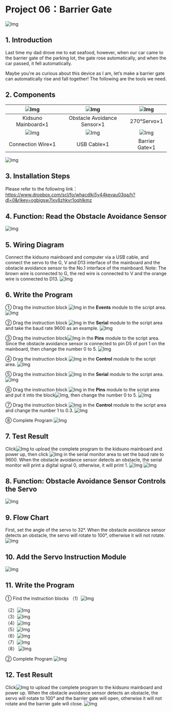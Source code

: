 # Project 06：Barrier Gate

![Img](/media/611.png)

## 1. Introduction
Last time my dad drove me to eat seafood, however, when our car came to the barrier gate of the parking lot, the gate rose automatically, and when the car passed, it fell automatically. 

Maybe you're as curious about this device as I am, let’s make a barrier gate can automatically rise and fall together! 
The following are the tools we need.

## 2. Components
|![Img](/media/KidsunoMainboard.png)|![Img](/media/ObstacleAvoidanceSensor.png)|![Img](/media/270°Servo.png)|
| :--: | :--: | :--: |
|Kidsuno Mainboard×1|Obstacle Avoidance Sensor×1|270°Servo×1|
|![Img](/media/ConnectionWire.png)|![Img](/media/USBCable.png)| ![Img](/media/BarrierGate.png) |
|Connection Wire×1|USB Cable×1| Barrier Gate×1 |

![Img](/media/612.png)


## 3. Installation Steps
Please refer to the following link：https://www.dropbox.com/scl/fo/whacdlki5y44kevau03qa/h?dl=0&rlkey=ogbigsw7lxv8zhkvr1oqhlkmz


## 4. Function: Read the Obstacle Avoidance Sensor
![Img](/media/613.png)

## 5. Wiring Diagram
Connect the kidsuno mainboard and computer via a USB cable, and connect the servo to the G, V and D13 interface of the mainboard and the obstacle avoidance sensor to the No.1 interface of the mainboard.
Note: The brown wire is connected to G, the red wire is connected to V and the orange wire is connected to D13.
![Img](/media/614.png)

## 6. Write the Program
① Drag the instruction block ![Img](/media/615.png) in the **Events** module to the script area.
![Img](/media/616.png)

② Drag the instruction block ![Img](/media/617.png) in the **Serial** module to the script area and take the baud rate 9600 as an example.
![Img](/media/618.png)

③ Drag the instruction block![Img](/media/619.png) in the **Pins** module to the script area. Since the obstacle avoidance sensor is connected to pin D5 of port 1 on the mainboard, then change the number 0 to 5.
![Img](/media/620.png)

④ Drag the instruction block ![Img](/media/621.png) in the **Control** module to the script area.
![Img](/media/622.png)

⑤ Drag the instruction block ![Img](/media/623.png) in the **Serial** module to the script area.
![Img](/media/624.png)

⑥ Drag the instruction block ![Img](/media/625.png) in the **Pins** module to the script area and put it into the block![Img](/media/626.png), then change the number 0 to 5.
![Img](/media/627.png)

⑦ Drag the instruction block ![Img](/media/628.png) in the **Control** module to the script area and change the number 1 to 0.3.
![Img](/media/629.png)

⑧ Complete Program
![Img](/media/630.png)


## 7. Test Result
Click![Img](/media/631.png) to upload the complete program to the kidsuno mainboard and power up, then click ![Img](/media/632.png) in the serial monitor area to set the baud rate to 9600. When the obstacle avoidance sensor detects an obstacle, the serial monitor will print a digital signal 0, otherwise, it will print 1.
![Img](/media/919.png)
![Img](/media/633.png)


## 8. Function: Obstacle Avoidance Sensor Controls the Servo
![Img](/media/634.png)


## 9. Flow Chart 
First, set the angle of the servo to 32°. When the obstacle avoidance sensor detects an obstacle, the servo will rotate to 100°, otherwise it will not rotate.
![Img](/media/635.png)


## 10. Add the Servo Instruction Module
![Img](/media/636.png)


## 11. Write the Program

① Find the instruction blocks
（1）![Img](/media/637.png)
<br>        
（2）![Img](/media/638.png)
<br>
（3）![Img](/media/639.png)
<br>
（4）![Img](/media/640.png)
<br>
（5）![Img](/media/641.png)
<br>
（6）![Img](/media/642.png)
<br>
（7）![Img](/media/643.png)
<br>
（8） ![Img](/media/644.png)
<br>

② Complete Program
![Img](/media/645.png)

## 12. Test Result
Click![Img](/media/631.png) to upload the complete program to the kidsuno mainboard and power up. When the obstacle avoidance sensor detects an obstacle, the servo will rotate to 100° and the barrier gate will open, otherwise it will not rotate and the barrier gate will close.
![Img](./FILES/Project%2006：Barrier%20Gate.md/img-20230714083213.png)














































































